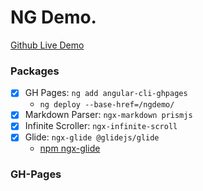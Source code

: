 # NG Demo.

[Github Live Demo](https://jhahspu.github.io/ngdemo/)

### Packages

+ [x] GH Pages: `ng add angular-cli-ghpages`
  - `ng deploy --base-href=/ngdemo/`
+ [x] Markdown Parser: `ngx-markdown prismjs`
+ [x] Infinite Scroller: `ngx-infinite-scroll`
+ [x] Glide: `ngx-glide @glidejs/glide`
  - [npm ngx-glide](https://www.npmjs.com/package/ngx-glide)


### GH-Pages

```powershell


```

